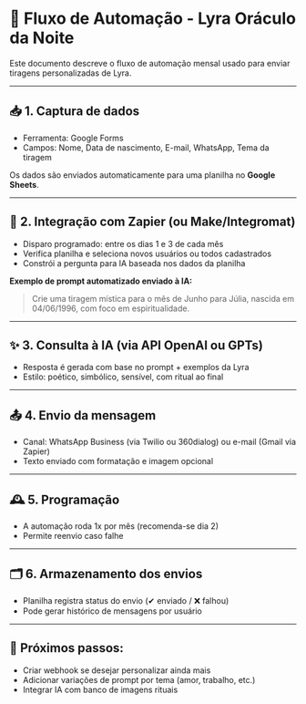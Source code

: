 # 🔁 Fluxo de Automação - Lyra Oráculo da Noite

Este documento descreve o fluxo de automação mensal usado para enviar tiragens personalizadas de Lyra.

---

## 📥 1. Captura de dados
- Ferramenta: Google Forms
- Campos: Nome, Data de nascimento, E-mail, WhatsApp, Tema da tiragem

Os dados são enviados automaticamente para uma planilha no **Google Sheets**.

---

## 🔗 2. Integração com Zapier (ou Make/Integromat)
- Disparo programado: entre os dias 1 e 3 de cada mês
- Verifica planilha e seleciona novos usuários ou todos cadastrados
- Constrói a pergunta para IA baseada nos dados da planilha

**Exemplo de prompt automatizado enviado à IA:**
> Crie uma tiragem mística para o mês de Junho para Júlia, nascida em 04/06/1996, com foco em espiritualidade.

---

## ✨ 3. Consulta à IA (via API OpenAI ou GPTs)
- Resposta é gerada com base no prompt + exemplos da Lyra
- Estilo: poético, simbólico, sensível, com ritual ao final

---

## 📤 4. Envio da mensagem
- Canal: WhatsApp Business (via Twilio ou 360dialog) ou e-mail (Gmail via Zapier)
- Texto enviado com formatação e imagem opcional

---

## 🕰 5. Programação
- A automação roda 1x por mês (recomenda-se dia 2)
- Permite reenvio caso falhe

---

## 🗂 6. Armazenamento dos envios
- Planilha registra status do envio (✔ enviado / ❌ falhou)
- Pode gerar histórico de mensagens por usuário

---

## 🧪 Próximos passos:
- Criar webhook se desejar personalizar ainda mais
- Adicionar variações de prompt por tema (amor, trabalho, etc.)
- Integrar IA com banco de imagens rituais
